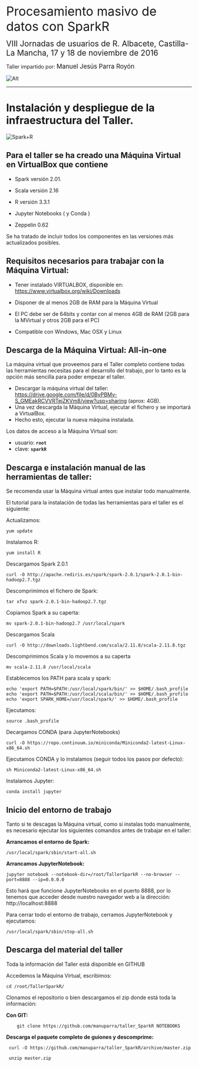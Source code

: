 
<span style='font-size:2.4em'>Procesamiento masivo de datos con SparkR</span>

<span style='font-size:1.5em'>VIII Jornadas de usuarios de R. Albacete, Castilla-La Mancha, 17 y 18 de noviembre de 2016</span>

Taller impartido por: <span style='font-size:1.2em'>Manuel Jesús Parra Royón</span>


![Alt](https://sites.google.com/site/manuparra/home/logoparty.png)

<HR>

# Instalación y despliegue de la infraestructura del Taller.

![Spark+R](https://sites.google.com/site/manuparra/home/SparkRlogo.png)


## Para el taller se ha creado una Máquina Virtual  en VirtualBox que contiene

* Spark versión 2.01.

* Scala versión 2.16

* R versión 3.3.1

* Jupyter Notebooks ( y Conda )

* Zeppelin 0.62

Se ha tratado de incluir todos los componentes en las versiones más actualizados posibles.

## Requisitos necesarios para trabajar con la Máquina Virtual:

* Tener instalado VIRTUALBOX, disponible en: https://www.virtualbox.org/wiki/Downloads

* Disponer de al menos 2GB de RAM para la Máquina Virtual

* El PC debe ser de 64bits y contar con al menos 4GB de RAM (2GB para la MVirtual y otros 2GB para el PC)

* Compatible con Windows, Mac OSX y Linux

## Descarga de la Máquina Virtual: All-in-one

La máquina virtual que proveemos para el Taller completo contiene todas las herramientas necesitas para el desarrollo del trabajo, por lo tanto es la opción más sencilla para poder empezar el taller.

* Descargar la máquina virtual del taller: https://drive.google.com/file/d/0ByPBMv-S_GMEakRCVVRTejZKVm8/view?usp=sharing  (aprox: 4GB).
* Una vez descargda la Máquina Virtual, ejecutar el fichero y se importará a VirtualBox.
* Hecho esto, ejecutar la nueva máquina instalada.

Los datos de acceso a la Máquina Virtual son:

* usuario: **``root``**
* clave: **``sparkR``**



## Descarga e instalación manual de las herramientas de taller:

Se recomenda usar la Máquina virtual antes que instalar todo manualmente. 

El tutorial para la instalación de todas las herramientas para el taller es el siguiente:

Actualizamos:

```
yum update
```

Instalamos  R:

```
yum install R
```

Descargamos Spark 2.0.1

```
curl -O http://apache.rediris.es/spark/spark-2.0.1/spark-2.0.1-bin-hadoop2.7.tgz
```

Descomprimimos el fichero de Spark:

```
tar xfvz spark-2.0.1-bin-hadoop2.7.tgz
```

Copiamos Spark a su caperta:

```
mv spark-2.0.1-bin-hadoop2.7 /usr/local/spark
```

Descargamos Scala

```
curl -O http://downloads.lightbend.com/scala/2.11.8/scala-2.11.8.tgz
```

Descomprimimos Scala y lo movemos a su caperta

```
mv scala-2.11.8 /usr/local/scala
```

Establecemos los PATH para scala y spark:

```
echo 'export PATH=$PATH:/usr/local/spark/bin/' >> $HOME/.bash_profile 
echo 'export PATH=$PATH:/usr/local/scala/bin/' >> $HOME/.bash_profile 
echo 'export SPARK_HOME=/usr/local/spark/' >> $HOME/.bash_profile
```

Ejecutamos:

```
source .bash_profile
```

Decargamos CONDA (para JupyterNotebooks)

```
curl -O https://repo.continuum.io/miniconda/Miniconda2-latest-Linux-x86_64.sh
```

Ejecutamos CONDA y lo instalamos (seguir todos los pasos por defecto):

```
sh Miniconda2-latest-Linux-x86_64.sh 
```

Instalamos Jupyter:

```
conda install jupyter
```

## Inicio del entorno de trabajo

Tanto si te descagas la Máquina virtual, como si instalas todo manualmente, es necesario ejecutar los siguientes comandos antes de trabajar en el taller:

**Arrancamos el entorno de Spark:**

```
/usr/local/spark/sbin/start-all.sh
```

**Arrancamos JupyterNotebook:**

```
jupyter notebook --notebook-dir=/root/TallerSparkR --no-browser --port=8888 --ip=0.0.0.0
```

Esto hará que funcione JupyterNotebooks en el puerto 8888, por lo tenemos que acceder desde nuestro navegador web a la dirección: http://localhost:8888


Para cerrar todo el entorno de trabajo, cerramos JupyterNotebook y ejecutamos:

```
/usr/local/spark/sbin/stop-all.sh 
```



## Descarga del material del taller

Toda la información del Taller está disponible en GITHUB

Accedemos la Máquina Virtual, escribimos:

```
cd /root/TallerSparkR/
```

Clonamos el repositorio o bien descargamos el zip donde está toda la información:

**Con GIT:**
```
    git clone https://github.com/manuparra/taller_SparkR NOTEBOOKS
```

**Descarga el paquete completo de guiones y descomprime:**
```
 curl -O https://github.com/manuparra/taller_SparkR/archive/master.zip
 
 unzip master.zip
```




```R

```
